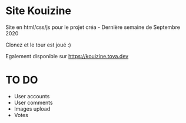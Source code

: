 # Site Kouizine
Site en html/css/js pour le projet créa - Dernière semaine de Septembre 2020

Clonez et le tour est joué :)

Egalement disponible sur https://kouizine.tova.dev

# TO DO

- User accounts
- User comments
- Images upload
- Votes